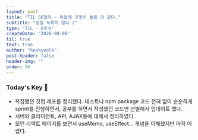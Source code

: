 ```yaml
---
layout: post
title: "TIL 56일차 - 하늘에 구멍이 뚫린 것 같다."
subtitle: "정말 녹록치 않다 2"
type: "TIL - 8주차"
createDate: "2020-08-09"
til: true
text: true
author: "hankyeolk"
post-header: false
header-img: ""
order: 56
---
```


### Today's Key 🔑

- 복잡했던 깃헙 레포를 정리했다. 테스트나 npm package 코드 전혀 없이 순순하게 sprint를 진행하면서, 공부를 하면서 작성했던 코드만 선별해서 업데이트 했다.
- 서버와 클라이언트, API, AJAX등에 대해서 정리하였다.
- 모던 리엑트 페이지를 보면서 useMemo, useEffect... 개념을 이해했지만 아직 어렵다.
